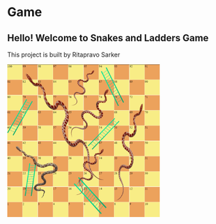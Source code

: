 # Game

## Hello! Welcome to Snakes and Ladders Game

This project is built by Ritapravo Sarker

<img src="./src/img/board7.png" width="350">